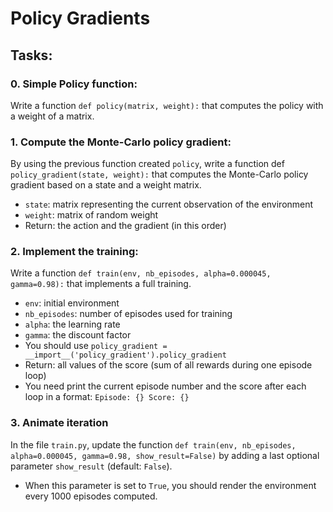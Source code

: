 # Policy Gradients

## Tasks:

### 0. Simple Policy function:
Write a function ``def policy(matrix, weight):`` that computes the policy with a weight of a matrix.

### 1. Compute the Monte-Carlo policy gradient:
By using the previous function created ``policy``, write a function def ``policy_gradient(state, weight):`` that computes the Monte-Carlo policy gradient based on a state and a weight matrix.

- ``state``: matrix representing the current observation of the environment
- ``weight``: matrix of random weight
- Return: the action and the gradient (in this order)

### 2. Implement the training:
Write a function ``def train(env, nb_episodes, alpha=0.000045, gamma=0.98):`` that implements a full training.

- ``env``: initial environment
- ``nb_episodes``: number of episodes used for training
- ``alpha``: the learning rate
- ``gamma``: the discount factor
- You should use ``policy_gradient = __import__('policy_gradient').policy_gradient``
- Return: all values of the score (sum of all rewards during one episode loop)
- You need print the current episode number and the score after each loop in a format: ``Episode: {} Score: {}``

### 3. Animate iteration
In the file ``train.py``, update the function ``def train(env, nb_episodes, alpha=0.000045, gamma=0.98, show_result=False)`` by adding a last optional parameter ``show_result`` (default: ``False``).

- When this parameter is set to ``True``, you should render the environment every 1000 episodes computed.
